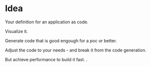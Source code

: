 # Idea

Your definition for an application as code.

Visualize it.

Generate code that is good engough for a poc or better.

Adjust the code to your needs - and break it from the code generation.

But achieve performance to build it fast.
.
